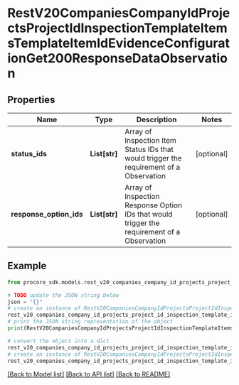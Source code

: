 # RestV20CompaniesCompanyIdProjectsProjectIdInspectionTemplateItemsTemplateItemIdEvidenceConfigurationGet200ResponseDataObservation


## Properties

Name | Type | Description | Notes
------------ | ------------- | ------------- | -------------
**status_ids** | **List[str]** | Array of Inspection Item Status IDs that would trigger the requirement of a Observation | [optional] 
**response_option_ids** | **List[str]** | Array of Inspection Response Option IDs that would trigger the requirement of a Observation | [optional] 

## Example

```python
from procore_sdk.models.rest_v20_companies_company_id_projects_project_id_inspection_template_items_template_item_id_evidence_configuration_get200_response_data_observation import RestV20CompaniesCompanyIdProjectsProjectIdInspectionTemplateItemsTemplateItemIdEvidenceConfigurationGet200ResponseDataObservation

# TODO update the JSON string below
json = "{}"
# create an instance of RestV20CompaniesCompanyIdProjectsProjectIdInspectionTemplateItemsTemplateItemIdEvidenceConfigurationGet200ResponseDataObservation from a JSON string
rest_v20_companies_company_id_projects_project_id_inspection_template_items_template_item_id_evidence_configuration_get200_response_data_observation_instance = RestV20CompaniesCompanyIdProjectsProjectIdInspectionTemplateItemsTemplateItemIdEvidenceConfigurationGet200ResponseDataObservation.from_json(json)
# print the JSON string representation of the object
print(RestV20CompaniesCompanyIdProjectsProjectIdInspectionTemplateItemsTemplateItemIdEvidenceConfigurationGet200ResponseDataObservation.to_json())

# convert the object into a dict
rest_v20_companies_company_id_projects_project_id_inspection_template_items_template_item_id_evidence_configuration_get200_response_data_observation_dict = rest_v20_companies_company_id_projects_project_id_inspection_template_items_template_item_id_evidence_configuration_get200_response_data_observation_instance.to_dict()
# create an instance of RestV20CompaniesCompanyIdProjectsProjectIdInspectionTemplateItemsTemplateItemIdEvidenceConfigurationGet200ResponseDataObservation from a dict
rest_v20_companies_company_id_projects_project_id_inspection_template_items_template_item_id_evidence_configuration_get200_response_data_observation_from_dict = RestV20CompaniesCompanyIdProjectsProjectIdInspectionTemplateItemsTemplateItemIdEvidenceConfigurationGet200ResponseDataObservation.from_dict(rest_v20_companies_company_id_projects_project_id_inspection_template_items_template_item_id_evidence_configuration_get200_response_data_observation_dict)
```
[[Back to Model list]](../README.md#documentation-for-models) [[Back to API list]](../README.md#documentation-for-api-endpoints) [[Back to README]](../README.md)



